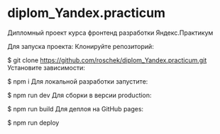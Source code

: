 # diplom_Yandex.practicum
Дипломный проект курса фронтенд разработки Яндекс.Практикум

Для запуска проекта:
Клонируйте репозиторий:

$ git clone https://github.com/roschek/diplom_Yandex.practicum.git
Установите зависимости:

$ npm i
Для локальной разработки запустите:

$ npm run dev
Для сборки в версии production:

$ npm run build
Для деплоя на GitHub pages:

$ npm run deploy
